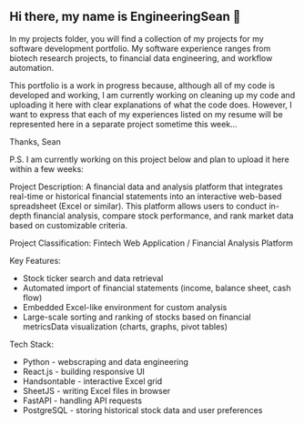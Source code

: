 ## Hi there, my name is EngineeringSean 👋

In my projects folder, you will find a collection of my projects for my software development portfolio.
My software experience ranges from biotech research projects, to financial data engineering, and workflow automation.

This portfolio is a work in progress because, although all of my code is developed and working, I am currently working on cleaning up my code and uploading it here with clear explanations of what the code does. However, I want to express that each of my experiences listed on my resume will be represented here in a separate project sometime this week...

Thanks,
Sean

P.S.
I am currently working on this project below and plan to upload it here within a few weeks:

Project Description:
A financial data and analysis platform that integrates real-time or historical financial statements into an interactive web-based spreadsheet (Excel or similar). This platform allows users to conduct in-depth financial analysis, compare stock performance, and rank market data based on customizable criteria.

Project Classification: 
Fintech Web Application / Financial Analysis Platform

Key Features:
- Stock ticker search and data retrieval
- Automated import of financial statements (income, balance sheet, cash flow)
- Embedded Excel-like environment for custom analysis
- Large-scale sorting and ranking of stocks based on financial metricsData visualization (charts, graphs, pivot tables)

Tech Stack:
- Python - webscraping and data engineering
- React.js - building responsive UI
- Handsontable - interactive Excel grid
- SheetJS - writing Excel files in browser
- FastAPI - handling API requests
- PostgreSQL - storing historical stock data and user preferences



<!--
**engineeringsean/engineeringsean** is a ✨ _special_ ✨ repository because its `README.md` (this file) appears on your GitHub profile.

Here are some ideas to get you started:

- 🔭 I’m currently working on ...
- 🌱 I’m currently learning ...
- 👯 I’m looking to collaborate on ...
- 🤔 I’m looking for help with ...
- 💬 Ask me about ...
- 📫 How to reach me: ...
- 😄 Pronouns: ...
- ⚡ Fun fact: ...
-->
